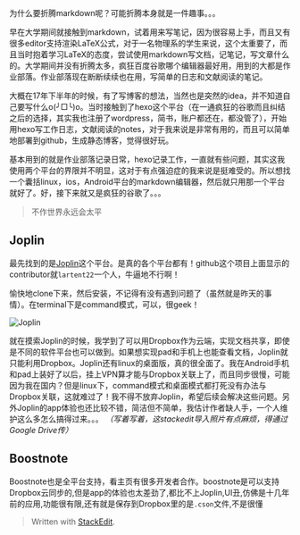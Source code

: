 为什么要折腾markdown呢？可能折腾本身就是一件趣事。。。

早在大学期间就接触到markdown，试着用来写笔记，因为很容易上手，而且又有很多editor支持渲染LaTeX公式，对于一名物理系的学生来说，这个太重要了，而且当时抱着学习LaTeX的态度，尝试使用markdown写文档，记笔记，写文章什么的。大学期间并没有折腾太多，疯狂百度谷歌哪个编辑器最好用，用到的大都是作业部落。作业部落现在断断续续也在用，写简单的日志和文献阅读的笔记。

大概在17年下半年的时候，有了写博客的想法，当然也是突然的idea，并不知道自己要写什么o(╯□╰)o。当时接触到了hexo这个平台（在一通疯狂的谷歌而且纠结之后的选择，其实我也注册了wordpress，简书，账户都还在，都没管了），开始用hexo写工作日志，文献阅读的notes，对于我来说是非常有用的，而且可以简单地部署到github，生成静态博客，觉得很好玩。

基本用到的就是作业部落记录日常，hexo记录工作，一直就有些问题，其实这我使用两个平台的界限并不明显，这对于有点强迫症的我来说是挺难受的。所以想找一个囊括linux，ios，Android平台的markdown编辑器，然后就只用那一个平台就好了。好，接下来就又是疯狂的谷歌了。。。

>不作世界永远会太平

## Joplin
最先找到的是[Joplin](https://github.com/laurent22/joplin)这个平台。是真的各个平台都有！github这个项目上面显示的contributor就`lartent22`一个人，牛逼地不行啊！

愉快地clone下来，然后安装，不记得有没有遇到问题了（虽然就是昨天的事情）。在terminal下是command模式，可以，很geek！
 
 ![Joplin](https://lh3.googleusercontent.com/Vg_0rnnFmE0mX-QA3bNYzd20Sa7ZftHNF_6V1bH80VFT543Na1JaWr7LM4uEi_5Tc-eJ0ipzD25K)

就在摸索Joplin的时候，我学到了可以用Dropbox作为云端，实现文档共享，即使是不同的软件平台也可以做到。如果想实现pad和手机上也能查看文档，Joplin就只能利用Dropbox。Joplin还有linux的桌面版，真的很全面了。我在Android手机和pad上装好了以后，挂上VPN算才能与Dropbox关联上了，而且同步很慢，可能因为我在国内？但是linux下，command模式和桌面模式都打死没有办法与Dropbox关联，这就难过了！我不得不放弃Joplin，希望后续会解决这些问题。另外Joplin的app体验也还比较不错，简洁但不简单，我估计作者缺人手，一个人维护这么多怎么搞得过来。。。
*（写着写着，这stackedit导入照片有点麻烦，得通过Google Drive传）*

## Boostnote
Boostnote也是全平台支持，看主页有很多开发者合作。boostnote是可以支持Dropbox云同步的,但是app的体验也太差劲了,都比不上Joplin,UI丑,仿佛是十几年前的应用,功能很有限,还有就是保存到Dropbox里的是`.cson`文件,不是很懂


> Written with [StackEdit](https://stackedit.io/).
<!--stackedit_data:
eyJoaXN0b3J5IjpbLTc0MDYxMDMsODI2ODcwNTVdfQ==
-->